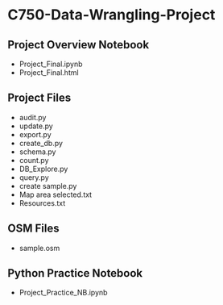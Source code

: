 # C750-Data-Wrangling-Project

## Project Overview Notebook
<ul>
<li>Project_Final.ipynb</li>
<li>Project_Final.html</li>
</ul>

## Project Files
<ul>
<li>audit.py</li>
<li>update.py</li>
<li>export.py</li>
<li>create_db.py</li>
<li>schema.py</li>
<li>count.py</li>
<li>DB_Explore.py</li>
<li>query.py</li>
<li>create sample.py</li>
<li>Map area selected.txt</li>
<li>Resources.txt</li>
</ul>

## OSM Files
<ul>
<li>sample.osm</li> 
</ul>

## Python Practice Notebook
<ul>
<li>Project_Practice_NB.ipynb</li> 
</ul>

